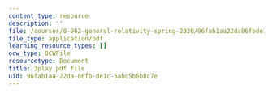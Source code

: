 ```yaml
---
content_type: resource
description: ''
file: /courses/8-962-general-relativity-spring-2020/96fab1aa22da86fbde1c5abc5b6b8c7e_PVYTNKZDHBo.pdf
file_type: application/pdf
learning_resource_types: []
ocw_type: OCWFile
resourcetype: Document
title: 3play pdf file
uid: 96fab1aa-22da-86fb-de1c-5abc5b6b8c7e
---
```

